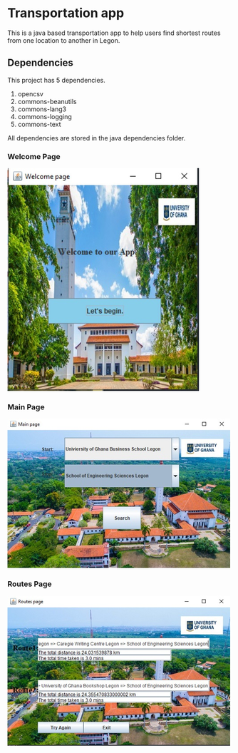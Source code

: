 # Transportation app

This is a java based transportation app to help users find shortest routes from one location to another in Legon.

## Dependencies

This project has 5 dependencies.
1. opencsv
2. commons-beanutils
3. commons-lang3
4. commons-logging
5. commons-text

All dependencies are stored in the java dependencies folder.

### Welcome Page
![Our welcome page](/images/Welcome.jpg)

### Main Page
![Our main page](/images/Main.jpg)

### Routes Page
![Our Routes page](/images/Routes.jpg)